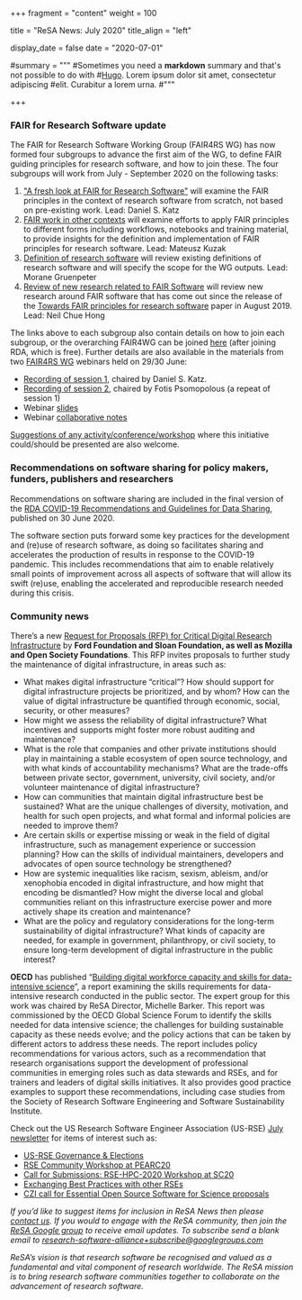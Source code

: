 +++
fragment = "content"
weight = 100

title = "ReSA News: July 2020"
title_align = "left"

display_date = false
date = "2020-07-01"

#summary = """
#Sometimes you need a **markdown** summary and that's not possible to do with
#[Hugo](https://gohugo.io). Lorem ipsum dolor sit amet, consectetur adipiscing
#elit. Curabitur a lorem urna.
#"""

+++

### FAIR for Research Software update

The FAIR for Research Software Working Group (FAIR4RS WG) has now formed four subgroups to advance
the first aim of the WG, to define FAIR guiding principles for research software, and how to join
these. The four subgroups will work from July - September 2020 on the following tasks:

1. ["A fresh look at FAIR for Research Software"](https://docs.google.com/document/d/1TVgQtOBojRl4fvb1kJwXPJOhdohkAWOiu4IV62VJwYg/edit) will examine the FAIR principles in the context of research software from scratch, not based on pre-existing work. Lead: Daniel S. Katz
2. [FAIR work in other contexts](https://docs.google.com/document/d/19bPzMNv8UDXJftFadg_1BEucBhZKsZHoOxeT-3sudlM/edit) will examine efforts to apply FAIR principles to different forms including workflows, notebooks and training material, to provide insights for the definition and implementation of FAIR principles for research software. Lead: Mateusz Kuzak
3. [Definition of research software](https://docs.google.com/document/d/1PvYiYJxd7-vrmTusTvS8fYp47Wu6v-c_XMu-LjIBKio/edit) will review existing definitions of research software and will specify the scope for the WG outputs. Lead: Morane Gruenpeter
4. [Review of new research related to FAIR Software](https://docs.google.com/document/d/1lZHWh_WiiDtvoozELt9YgIp-mA2EzevD-D3soKwdKsA/edit) will review new research around FAIR software that has come out since the release of the [Towards FAIR principles for research software](https://eresearchnz.figshare.com/articles/Towards_FAIR_principles_for_research_software/11929617/1) paper in August 2019. Lead: Neil Chue Hong

The links above to each subgroup also contain details on how to join each subgroup, or the overarching FAIR4WG can be joined [here](https://www.rd-alliance.org/groups/fair-4-research-software-fair4rs-wg) (after joining RDA, which is free). Further details are also available in the materials from two [FAIR4RS WG](https://www.rd-alliance.org/groups/fair-4-research-software-fair4rs-wg) webinars held on 29/30 June:

* [Recording of session 1](https://drive.google.com/file/d/1ZtiReO-HwpQdJm6bL7cFGAKQsjCNJ2R6/view?usp=sharing), chaired by Daniel S. Katz.
* [Recording of session 2](https://drive.google.com/file/d/1eAoN_hl-w8XsKJ3g-O-h2DvM4py6WFvh/view?usp=sharing), chaired by Fotis Psomopolous (a repeat of session 1)
* Webinar [slides](https://tinyurl.com/fair4rs-wbslide-202006)
* Webinar [collaborative notes](https://tinyurl.com/fair4rs-wb-202006)

[Suggestions of any activity/conference/workshop](https://docs.google.com/document/d/1hXWrmoK8NP8hGn13pYSIuCm0jJiiVms0ZFAzFOmsKVg/edit) where this initiative could/should be presented are also welcome.

### Recommendations on software sharing for policy makers, funders, publishers and researchers

Recommendations on software sharing are included in the final version of the [RDA COVID-19 Recommendations and Guidelines for Data Sharing](https://www.rd-alliance.org/group/rda-covid19-rda-covid19-omics-rda-covid19-epidemiology-rda-covid19-clinical-rda-covid19-1), published on 30 June 2020.

The software section puts forward some key practices for the development and (re)use of research software, as doing so facilitates sharing and accelerates the production of results in response to the COVID-19 pandemic. This includes recommendations that aim to enable
relatively small points of improvement across all aspects of software that will allow its swift (re)use, enabling the accelerated and reproducible research needed during this crisis.

### Community news

There’s a new [Request for Proposals (RFP) for Critical Digital Research Infrastructure](https://www.fordfoundation.org/campaigns/critical-digital-infrastructure-research/) by **Ford Foundation and Sloan Foundation, as well as Mozilla and Open Society Foundations**. This RFP invites proposals to further study the maintenance of digital infrastructure, in areas such as:

* What makes digital infrastructure “critical”? How should support for digital infrastructure projects be prioritized, and by whom? How can the value of digital infrastructure be quantified through economic, social, security, or other measures?
* How might we assess the reliability of digital infrastructure? What incentives and supports might foster more robust auditing and maintenance?
* What is the role that companies and other private institutions should play in maintaining a stable ecosystem of open source technology, and with what kinds of accountability mechanisms? What are the trade-offs between private sector, government, university, civil society, and/or volunteer maintenance of digital infrastructure?
* How can communities that maintain digital infrastructure best be sustained? What are the unique challenges of diversity, motivation, and health for such open projects, and what formal and informal policies are needed to improve them?
* Are certain skills or expertise missing or weak in the field of digital infrastructure, such as management experience or succession planning? How can the skills of individual maintainers, developers and advocates of open source technology be strengthened?
* How are systemic inequalities like racism, sexism, ableism, and/or xenophobia encoded in digital infrastructure, and how might that encoding be dismantled? How might the diverse local and global communities reliant on this infrastructure exercise power and more actively shape its creation and maintenance?
* What are the policy and regulatory considerations for the long-term sustainability of digital infrastructure? What kinds of capacity are needed, for example in government, philanthropy, or civil society, to ensure long-term development of digital infrastructure in the public interest?

**OECD** has published “[Building digital workforce capacity and skills for data-intensive science](https://www.oecd-ilibrary.org/science-and-technology/building-digital-workforce-capacity-and-skills-for-data-intensive-science_e08aa3bb-en)”, a report examining the skills requirements for data-intensive research conducted in the public sector. The expert group for this work was chaired by ReSA Director, Michelle Barker. This report was commissioned by the OECD Global Science Forum to identify the skills needed for data intensive science; the challenges for building sustainable capacity as these needs evolve; and the policy actions that can be taken by different actors to address these needs. The report includes policy recommendations for various actors, such as a recommendation that research organisations support the development of professional communities in emerging roles such as data stewards and RSEs, and for trainers and leaders of digital skills initiatives. It also provides good practice examples to support these recommendations, including case studies from the Society of Research Software Engineering and Software Sustainability Institute.

Check out the US Research Software Engineer Association (US-RSE) [July newsletter](https://us-rse.org/2020-07-14-newsletter/) for items of interest such as:

* [US-RSE Governance & Elections](http://us-rse.org/2020-07-14-newsletter/#governance)
* [RSE Community Workshop at PEARC20](http://us-rse.org/2020-07-14-newsletter/#pearc20)
* [Call for Submissions: RSE-HPC-2020 Workshop at SC20](http://us-rse.org/2020-07-14-newsletter/#sc20)
* [Exchanging Best Practices with other RSEs](http://us-rse.org/2020-07-14-newsletter/#xpert)
* [CZI call for Essential Open Source Software for Science proposals](http://us-rse.org/2020-07-14-newsletter/#czi)

*If you’d like to suggest items for inclusion in ReSA News then please [contact us](/contact). If you would to engage with the ReSA community, then join the [ReSA Google group](https://groups.google.com/forum/#!forum/research-software-alliance) to receive email updates. To subscribe send a blank email to [research-software-alliance+subscribe@googlegroups.com](mailto:research-software-alliance+subscribe@googlegroups.com)*

*ReSA’s vision is that research software be recognised and valued as a fundamental and vital component of research worldwide. The ReSA mission is to bring research software communities together to collaborate on the advancement of research software.*
